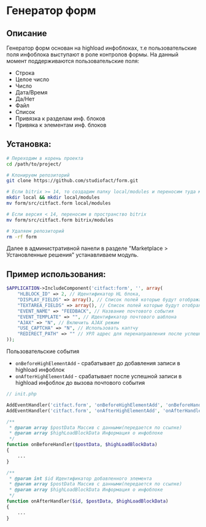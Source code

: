 Генератор форм
========

## Описание
Генератор форм основан на highload инфоблоках, т.е пользовательские поля инфоблока выступают в роле контролов формы.
На данный момент поддерживаются пользовательские поля:
 - Строка
 - Целое число
 - Число
 - Дата/Время
 - Да/Нет
 - Файл
 - Список
 - Привязка к разделам инф. блоков
 - Привяка к элементам инф. блоков
 
## Установка:

``` bash
# Переходим в корень проекта
cd /path/to/project/

# Клонируем репозиторий
git clone https://github.com/studiofact/form.git

# Если bitrix >= 14, то создадим папку local/modules и переносим туда модуль
mkdir local && mkdir local/modules
mv form/src/citfact.form local/modules

# Если версия < 14, переносим в пространство bitrix
mv form/src/citfact.form bitrix/modules

# Удаляем репозиторий
rm -rf form
```

Далее в административной панели в разделе "Marketplace > Установленные решения" устанавливаем модуль.

## Пример использования:

``` php
$APPLICATION->IncludeComponent('citfact:form', '', array(
	"HLBLOCK_ID" => 2, // Идентификатор HL блока,
    "DISPLAY_FIELDS" => array(), // Список полей которые будут отображаться в форме
    "TEXTAREA_FIELDS" => array(), // Список полей которые будут отображаться в форме как textarea
	"EVENT_NAME" => "FEEDBACK", // Название почтового события
	"EVENT_TEMPLATE" => "", // Идентификатор почтового шаблона
	"AJAX" => "N", // Включить AJAX режим
	"USE_CAPTCHA" => "N", // Использовать каптчу
	"REDIRECT_PATH" => "" // УРЛ адрес для перенаправления после успешного добавления
));
```

Пользовательские события
 - `onBeforeHighElementAdd` - срабатывает до добавления записи в highload инфоблок
 - `onAfterHighElementAdd` - срабатывает после успешной записи в highload инфоблок до вызова почтового события

``` php
// init.php

AddEventHandler('citfact.form', 'onBeforeHighElementAdd', 'onBeforeHandler');
AddEventHandler('citfact.form', 'onAfterHighElementAdd', 'onAfterHandler');

/**
 * @param array $postData Массив с данными(передается по ссылке)
 * @param array $highLoadBlockData Информация о инфоблоке
 */
function onBeforeHandler($postData, $highLoadBlockData)
{
	...
}

/**
 * @param int $id Идентификатор добавленного элемента
 * @param array $postData Массив с данными(передается по ссылке)
 * @param array $highLoadBlockData Информация о инфоблоке
 */
function onAfterHandler($id, $postData, $highLoadBlockData)
{
	...
}
```
